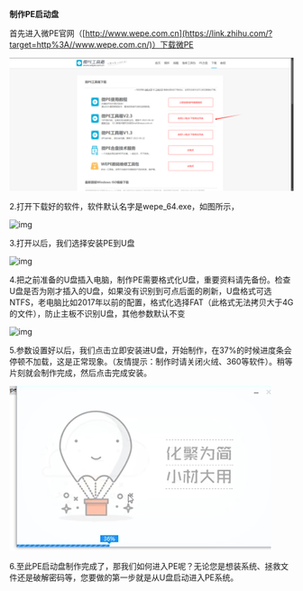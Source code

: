 **制作****PE****启动盘**

首先进入微PE官网（[http://www.wepe.com.cn](https://link.zhihu.com/?target=http%3A//www.wepe.com.cn/)）下载微PE

![img](./assets/新PE下载.png)

   2.打开下载好的软件，软件默认名字是wepe_64.exe，如图所示，

![img](./assets/微PE截图2.png)

   3.打开以后，我们选择安装PE到U盘

![img](./assets/微PE截图3.png)

​    4.把之前准备的U盘插入电脑，制作PE需要格式化U盘，重要资料请先备份。检查U盘是否为刚才插入的U盘，如果没有识别到可点后面的刷新，U盘格式可选NTFS，老电脑比如2017年以前的配置，格式化选择FAT（此格式无法拷贝大于4G的文件），防止主板不识别U盘，其他参数默认不变

![img](./assets/微PE截图4.png)

​      5.参数设置好以后，我们点击立即安装进U盘，开始制作，在37%的时候进度条会停顿不加载，这是正常现象。（友情提示：制作时请关闭火绒、360等软件）。稍等片刻就会制作完成，然后点击完成安装。

![img](./assets/微PE截图5.png)

​      6.至此PE启动盘制作完成了，那我们如何进入PE呢？无论您是想装系统、拯救文件还是破解密码等，您要做的第一步就是从U盘启动进入PE系统。
